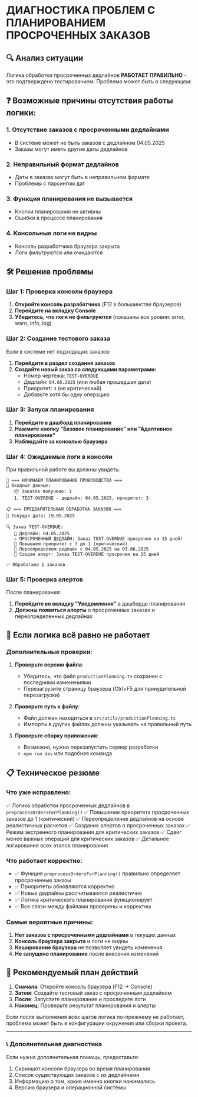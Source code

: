 # ДИАГНОСТИКА ПРОБЛЕМ С ПЛАНИРОВАНИЕМ ПРОСРОЧЕННЫХ ЗАКАЗОВ

## 🔍 Анализ ситуации

Логика обработки просроченных дедлайнов **РАБОТАЕТ ПРАВИЛЬНО** - это подтверждено тестированием. Проблема может быть в следующем:

## ❓ Возможные причины отсутствия работы логики:

### 1. Отсутствие заказов с просроченными дедлайнами
- В системе может не быть заказов с дедлайном 04.05.2025
- Заказы могут иметь другие даты дедлайнов

### 2. Неправильный формат дедлайнов
- Даты в заказах могут быть в неправильном формате
- Проблемы с парсингом дат

### 3. Функция планирования не вызывается
- Кнопки планирования не активны
- Ошибки в процессе планирования

### 4. Консольные логи не видны
- Консоль разработчика браузера закрыта
- Логи фильтруются или очищаются

## 🛠️ Решение проблемы

### Шаг 1: Проверка консоли браузера
1. **Откройте консоль разработчика** (F12 в большинстве браузеров)
2. **Перейдите на вкладку Console**
3. **Убедитесь, что логи не фильтруются** (показаны все уровни: error, warn, info, log)

### Шаг 2: Создание тестового заказа
Если в системе нет подходящих заказов:

1. **Перейдите в раздел создания заказов**
2. **Создайте новый заказ со следующими параметрами:**
   - Номер чертежа: `TEST-OVERDUE`
   - Дедлайн: `04.05.2025` (или любая прошедшая дата)
   - Приоритет: `3` (не критический)
   - Добавьте хотя бы одну операцию

### Шаг 3: Запуск планирования
1. **Перейдите в дашборд планирования**
2. **Нажмите кнопку "Базовое планирование" или "Адаптивное планирование"**
3. **Наблюдайте за консолью браузера**

### Шаг 4: Ожидаемые логи в консоли
При правильной работе вы должны увидеть:

```
🚀 === НАЧИНАЕМ ПЛАНИРОВАНИЕ ПРОИЗВОДСТВА ===
📝 Входные данные:
   📦 Заказов получено: 1
   1. TEST-OVERDUE - дедлайн: 04.05.2025, приоритет: 3

📋 === ПРЕДВАРИТЕЛЬНАЯ ОБРАБОТКА ЗАКАЗОВ ===
📅 Текущая дата: 19.05.2025

🔍 Заказ TEST-OVERDUE:
   📅 Дедлайн: 04.05.2025
   ⚠️ ПРОСРОЧЕННЫЙ ДЕДЛАЙН: Заказ TEST-OVERDUE просрочен на 15 дней!
   🔺 Повышаем приоритет с 3 до 1 (критический)
   📅 Переопределяем дедлайн с 04.05.2025 на 03.06.2025
   🚨 Создан алерт: Заказ TEST-OVERDUE просрочен на 15 дней

✅ Обработано 1 заказов
```

### Шаг 5: Проверка алертов
После планирования:
1. **Перейдите во вкладку "Уведомления"** в дашборде планирования
2. **Должны появиться алерты** о просроченных заказах и переопределенных дедлайнах

## 🚨 Если логика всё равно не работает

### Дополнительные проверки:

1. **Проверьте версию файла**:
   - Убедитесь, что файл `productionPlanning.ts` сохранен с последними изменениями
   - Перезагрузите страницу браузера (Ctrl+F5 для принудительной перезагрузки)

2. **Проверьте путь к файлу**:
   - Файл должен находиться в `src/utils/productionPlanning.ts`
   - Импорты в других файлах должны указывать на правильный путь

3. **Проверьте сборку приложения**:
   - Возможно, нужно перезапустить сервер разработки
   - `npm run dev` или подобная команда

## 📋 Техническое резюме

### Что уже исправлено:
✅ Логика обработки просроченных дедлайнов в `preprocessOrdersForPlanning()`
✅ Повышение приоритета просроченных заказов до 1 (критический)
✅ Переопределение дедлайнов на основе реалистичных расчетов
✅ Создание алертов о просроченных заказах
✅ Режим экстренного планирования для критических заказов
✅ Сдвиг менее важных операций для критических заказов
✅ Детальное логирование всех этапов планирования

### Что работает корректно:
- ✅ Функция `preprocessOrdersForPlanning()` правильно определяет просроченные заказы
- ✅ Приоритеты обновляются корректно
- ✅ Новые дедлайны рассчитываются реалистично
- ✅ Логика критического планирования функционирует
- ✅ Все связи между файлами проверены и корректны

### Самые вероятные причины:
1. **Нет заказов с просроченными дедлайнами** в текущих данных
2. **Консоль браузера закрыта** и логи не видны
3. **Кеширование браузера** не позволяет увидеть изменения
4. **Не запущено планирование** после внесения изменений

## 🎯 Рекомендуемый план действий

1. **Сначала**: Откройте консоль браузера (F12 → Console)
2. **Затем**: Создайте тестовый заказ с просроченным дедлайном
3. **После**: Запустите планирование и проследите логи
4. **Наконец**: Проверьте результат планирования и алерты

Если после выполнения всех шагов логика по-прежнему не работает, проблема может быть в конфигурации окружения или сборки проекта.

---

### 📞 Дополнительная диагностика

Если нужна дополнительная помощь, предоставьте:
1. Скриншот консоли браузера во время планирования
2. Список существующих заказов с их дедлайнами
3. Информацию о том, какие именно кнопки нажимались
4. Версию браузера и операционной системы
